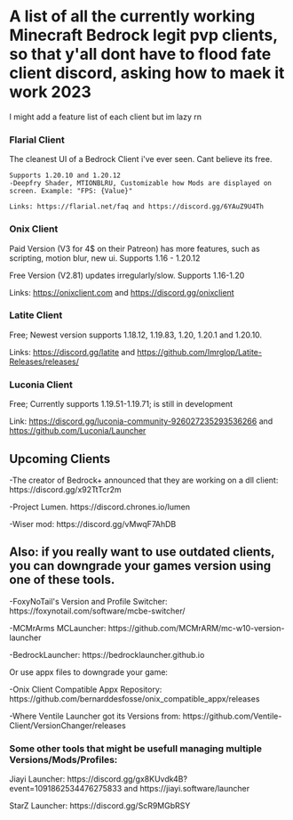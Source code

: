 <br>
<div align="left">
  <p>
   
  </p>
  <br/>
  <p>
    
    
  </p>
  <h1>
    A list of all the currently working Minecraft Bedrock legit pvp clients, so that y'all dont have to flood fate client discord, asking how to maek it work 2023 
  </h1>
  <p>I might add a feature list of each client but im lazy rn</p>

  <h3 align:center> Flarial Client </h3>
  <p>
    The cleanest UI of a Bedrock Client i've ever seen.
    Cant believe its free.

    Supports 1.20.10 and 1.20.12
    -Deepfry Shader, MTIONBLRU, Customizable how Mods are displayed on screen. Example: "FPS: {Value}"
    
    Links: https://flarial.net/faq and https://discord.gg/6YAuZ9U4Th
  </p>
  
  <h3 aling:"center"> Onix Client </h3>
  <p>
   Paid Version (V3 for 4$ on their Patreon) has more features, such as scripting, motion blur, new ui. Supports 1.16 - 1.20.12 </p> <p>
   Free Version (V2.81) updates irregularly/slow. Supports 1.16-1.20

   Links: https://onixclient.com and https://discord.gg/onixclient
  </p>
  
  <h3> Latite Client </h3>
  <p>
  Free; Newest version supports 1.18.12, 1.19.83, 1.20, 1.20.1 and 1.20.10.
  
  Links: https://discord.gg/latite and https://github.com/Imrglop/Latite-Releases/releases/
  </p>

  <h3> Luconia Client </h3>
  <p> Free; Currently supports 1.19.51-1.19.71; is still in development 

  Link: https://discord.gg/luconia-community-926027235293536266 and https://github.com/Luconia/Launcher
  </p>

  <h2>Upcoming Clients</h2>
  <p>-The creator of Bedrock+ announced that they are working on a dll client: https://discord.gg/x92TtTcr2m </p>
  <p>-Project Lumen. https://discord.chrones.io/lumen </p>
  <p>-Wiser mod: https://discord.gg/vMwqF7AhDB</p>
  
  <h2> Also: if you really want to use outdated clients, you can downgrade your games version using one of these tools. </h2>
  <p>
   -FoxyNoTail's Version and Profile Switcher: https://foxynotail.com/software/mcbe-switcher/
  </p>
  <p>
   -MCMrArms MCLauncher: https://github.com/MCMrARM/mc-w10-version-launcher
  </p>
  <p>
   -BedrockLauncher: https://bedrocklauncher.github.io
  </p>
  <p>
    Or use appx files to downgrade your game: </p>
    <p> -Onix Client Compatible Appx Repository: https://github.com/bernarddesfosse/onix_compatible_appx/releases</p>
    <p> -Where Ventile Launcher got its Versions from: https://github.com/Ventile-Client/VersionChanger/releases </p>
  <h3>Some other tools that might be usefull managing multiple Versions/Mods/Profiles:</h3>
  <p>Jiayi Launcher: https://discord.gg/gx8KUvdk4B?event=1091862534476275833 and https://jiayi.software/launcher</p>
  <p>StarZ Launcher: https://discord.gg/ScR9MGbRSY</p>
  
</div>
<br>
